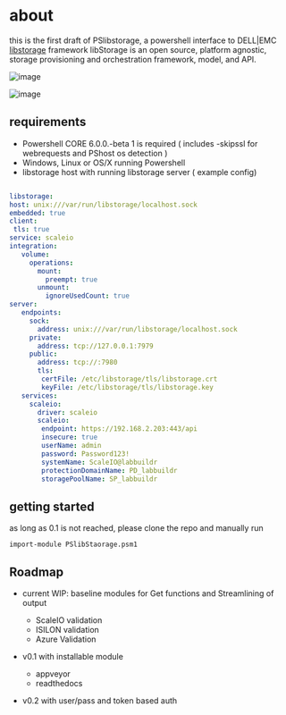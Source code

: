 # about

this is the first draft of PSlibstorage, a powershell interface to DELL|EMC [libstorage](http://libstorage.readthedocs.io) framework
libStorage is an open source, platform agnostic, storage provisioning and orchestration framework, model, and API.

![image](https://cloud.githubusercontent.com/assets/8255007/26189688/1ea51368-3ba6-11e7-93a8-476edeba6c5b.png)

![image](https://cloud.githubusercontent.com/assets/8255007/26189019/c8065ff6-3ba2-11e7-9c1b-4e131a31d106.png)



## requirements

* Powershell CORE 6.0.0.-beta 1 is required ( includes -skipssl for webrequests and PShost os detection )
* Windows, Linux or OS/X running Powershell
* libstorage host with running libstorage server ( example config)
 ```YAML
 
libstorage:
 host: unix:///var/run/libstorage/localhost.sock
 embedded: true
 client:
  tls: true
 service: scaleio
 integration:
    volume:
      operations:
        mount:
          preempt: true
        unmount:
          ignoreUsedCount: true
 server:
    endpoints:
      sock:
        address: unix:///var/run/libstorage/localhost.sock
      private:
        address: tcp://127.0.0.1:7979
      public:
        address: tcp://:7980
        tls:
         certFile: /etc/libstorage/tls/libstorage.crt
         keyFile: /etc/libstorage/tls/libstorage.key
    services:
      scaleio:
        driver: scaleio
        scaleio:
         endpoint: https://192.168.2.203:443/api
         insecure: true
         userName: admin
         password: Password123!
         systemName: ScaleIO@labbuildr
         protectionDomainName: PD_labbuildr
         storagePoolName: SP_labbuildr


 ```

## getting started
as long as 0.1 is not reached, please clone the repo and manually run 
```
import-module PSlibStaorage.psm1
```


## Roadmap
* current WIP: baseline modules for Get functions and Streamlining of output
  - ScaleIO validation
  - ISILON validation 
  - Azure Validation 
  
* v0.1 with installable module
  - appveyor
  - readthedocs
* v0.2 with user/pass and token based auth

